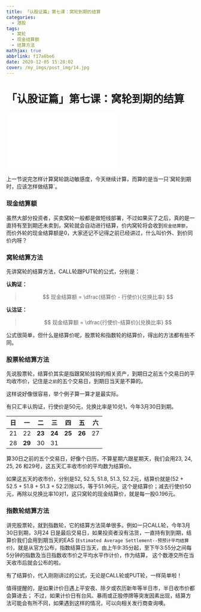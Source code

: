 ```yaml
---
title: 「认股证篇」第七课：窝轮到期的结算
categories:
  - 港股
tags:
  - 窝轮
  - 现金结算额
  - 结算方法
mathjax: true
abbrlink: f17a6be6
date: 2020-12-05 15:28:02
cover: /my_imgs/post_img/14.jpg
---
```


# 「认股证篇」第七课：窝轮到期的结算

<div class="bilibili">
    <iframe src="//player.bilibili.com/player.html?aid=287825068&bvid=BV1zf4y1q7Lk&cid=258322680&page=1" scrolling="no" border="0" frameborder="no" framespacing="0" allowfullscreen="true"> </iframe>
</div>
</br>
上一节说完怎样计算窝轮跳动敏感度，今天继续计算，而算的是当一只`窝轮到期时，应该怎样做结算`。

### 现金结算额

虽然大部分投资者，买卖窝轮一般都是做短线部署，不过如果买了之后，真的是一直持有至到期还未卖到，窝轮就会自动进行结算，价内窝轮将会收到`现金结算额`，而价外轮的现金结算额是0，大家还记不记得之前已经讲过，什么叫价外、到价同价内呀？

### 窝轮结算方法

先讲窝轮的结算方法，CALL轮跟PUT轮的公式，分别是：

**认购证：**
> $$
现金结算额 = \dfrac{结算价 - 行使价}{兑换比率}
$$


**认沽证：**
> $$
现金结算额 = \dfrac{行使价-结算价}{兑换比率}
$$


公式很简单，但什么是结算价呢，股票轮和指数轮的结算价，得出的方法都有些不同。

### 股票轮结算方法

先说股票轮，结算价其实是指跟窝轮挂钩的相关资产，到期日之前五个交易日的平均收市价，记住是`之前`的五个交易日，到期日当天是不算的。

这样说好像很容易，举个例子算一算才是最实际。

有只汇丰认购证，行使价是50元，兑换比率是10兑1，今年3月30日到期。

| 日   | 一     | 二     | 三     | 四     | 五     | 六   |
| ---- | ------ | ------ | ------ | ------ | ------ | ---- |
| 21   | 22     | **23** | **24** | **25** | **26** | 27   |
| 28   | **29** | 30     | 31     |        |        |      |

 

算30日之前的五个交易日，好像个日历，不算星期六跟星期天，我们会用23, 24, 25, 26 和29号，这五天汇丰收市价的平均数为结算价。

如果这五天的收市价，分别是52, 52.5, 51.8, 51.3, 52.2元，结算价就是(52 + 52.5 + 51.8 + 51.3 + 52.2)除以5，等于51.96元，这个是结算价；减去行使价50元，再除以兑换比率10对1，这只窝轮的现金结算价，就是每一股0.196元。

### 指数轮结算方法

讲完股票轮，就到指数轮，它的结算方法简单很多。例如一只CALL轮，今年3月30日到期，3月24 日是最后交易日，如果投资者没有沽货，一直持有到到期，结算价我们会用到期当天的EAS (`Estimated Average Settlement--预预计平均结算价`)，就是从官方公布，指数结算日当天，由上午9:35分起，至下午3:55分之间每5分钟的指数及当日指数收市价之平均水平作计价，作为结算， 这个数港交所在当天收市后就会公布的啦。

有了结算价，代入刚刚讲过的公式，无论是CALL轮或PUT轮，一样简单啦！

值得提醒的，是如果计价日遇上平安夜、除夕或农历新年等半日市，半日收市价都会算进去； 不过，如果计价日有台风、暴雨或正股停牌等突发因素出现，结算方法可能会有所不同，如果遇到这样的情况，可以向相关发行商查询噢。